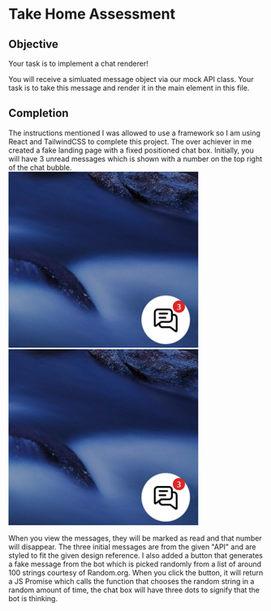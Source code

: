 # Take Home Assessment

## Objective
Your task is to implement a chat renderer!

You will receive a simluated message object via our mock API class. Your task is to take this message and render it in the main element in this file.

## Completion
The instructions mentioned I was allowed to use a framework so I am using React and TailwindCSS to complete this project. The over achiever in me created a fake landing page with a fixed positioned chat box. Initially, you will have 3 unread messages which is shown with a number on the top right of the chat bubble.
<img src="./src/components/resources/chatbubble-demo.png" />
![chat bubble](./src/components/resources/chatbubble-demo.png)

When you view the messages, they will be marked as read and that number will disappear. The three initial messages are from the given "API" and are styled to fit the given design reference. I also added a button that generates a fake message from the bot which is picked randomly from a list of around 100 strings courtesy of Random.org. When you click the button, it will return a JS Promise which calls the function that chooses the random string in a random amount of time, the chat box will have three dots to signify that the bot is thinking.